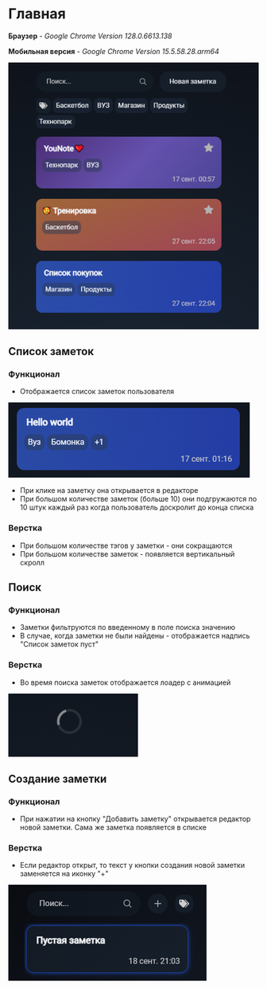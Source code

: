 # Главная

**Браузер** - _Google Chrome Version 128.0.6613.138_

**Мобильная версия** - _Google Chrome Version 15.5.58.28.arm64_

<img src="img/home.png">

## Список заметок

### Функционал

* Отображается список заметок пользователя

<img src="img/note.png">

* При клике на заметку она открывается в редакторе
* При большом количестве заметок (больше 10) они подгружаются по 10 штук каждый раз когда пользователь доскролит до конца списка

### Верстка

* При большом количестве тэгов у заметки - они сокращаются
* При большом количестве заметок - появляется вертикальный скролл

## Поиск

### Функционал

* Заметки фильтруются по введенному в поле поиска значению
* В случае, когда заметки не были найдены - отображается надпись "Список заметок пуст"

### Верстка

* Во время поиска заметок отображается лоадер с анимацией

<img src="img/loader.png">

## Создание заметки

### Функционал

* При нажатии на кнопку "Добавить заметку" открывается редактор новой заметки. Сама же заметка появляется в списке

### Верстка

* Если редактор открыт, то текст у кнопки создания новой заметки заменяется на иконку "+"

<img src="img/add-btn.png">